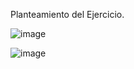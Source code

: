 Planteamiento del Ejercicio. 

![image](https://github.com/jorengar/hackerRank-Ejercicios/assets/20663593/c8bd5442-136b-47dd-9f6a-492d89dcad07)

![image](https://github.com/jorengar/hackerRank-Ejercicios/assets/20663593/48b984fc-d644-411b-a379-a75203ca298d)

